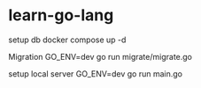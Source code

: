 # learn-go-lang

setup db
docker compose up -d

Migration
GO_ENV=dev go run migrate/migrate.go

setup local server
GO_ENV=dev go run main.go
